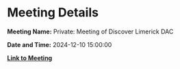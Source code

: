 # Meeting Details

**Meeting Name:** Private: Meeting of Discover Limerick DAC

**Date and Time:** 2024-12-10 15:00:00

**[Link to Meeting](https://www.limerick.ie/council/whats-on/private-meeting-of-discover-limerick-dac-10)**
